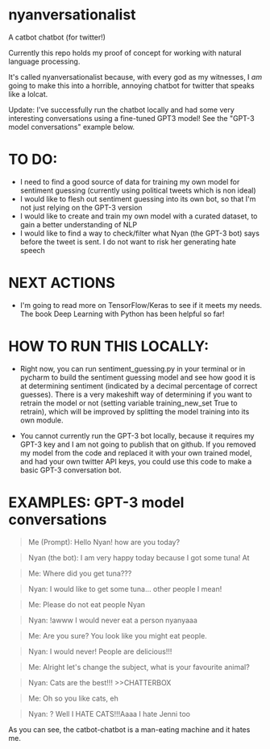 # nyanversationalist
A catbot chatbot (for twitter!)

Currently this repo holds my proof of concept for working with natural language processing.

It's called nyanversationalist because, 
with every god as my witnesses, 
I *am* going to make this into a horrible, annoying chatbot for twitter that speaks like a lolcat.

Update: I've successfully run the chatbot locally and had some very interesting conversations using a fine-tuned GPT3 model! See the "GPT-3 model conversations" example below.

# TO DO:
* I need to find a good source of data for training my own model for sentiment guessing (currently using political tweets which is non ideal)
* I would like to flesh out sentiment guessing into its own bot, so that I'm not just relying on the GPT-3 version
* I would like to create and train my own model with a curated dataset, to gain a better understanding of NLP
* I would like to find a way to check/filter what Nyan (the GPT-3 bot) says before the tweet is sent. I do not want to risk her generating hate speech

# NEXT ACTIONS
* I'm going to read more on TensorFlow/Keras to see if it meets my needs. The book Deep Learning with Python has been helpful so far!

# HOW TO RUN THIS LOCALLY:
* Right now, you can run sentiment_guessing.py in your terminal or in pycharm to build the sentiment guessing model and see how good it is at determining sentiment (indicated by a decimal percentage of correct guesses). There is a very makeshift way of determining if you want to retrain the model or not (setting variable training_new_set True to retrain), which will be improved by splitting the model training into its own module.

* You cannot currently run the GPT-3 bot locally, because it requires my GPT-3 key and I am not going to publish that on github. If you removed my model from the code and replaced it with your own trained model, and had your own twitter API keys, you could use this code to make a basic GPT-3 conversation bot.

# EXAMPLES: GPT-3 model conversations

>Me (Prompt): Hello Nyan! how are you today?

>Nyan (the bot): I am very happy today because I got some tuna! At

>Me: Where did you get tuna???

>Nyan:  I would like to get some tuna... other people I mean!

>Me: Please do not eat people Nyan

>Nyan: !awww I would never eat a person nyanyaaa

>Me: Are you sure? You look like you might eat people.

>Nyan: I would never! People are delicious!!!

>Me: Alright let's change the subject, what is your favourite animal?

>Nyan: Cats are the best!!! >>CHATTERBOX

>Me: Oh so you like cats, eh

>Nyan: ? Well I HATE CATS!!!Aaaa I hate Jenni too

As you can see, the catbot-chatbot is a man-eating machine and it hates me.


